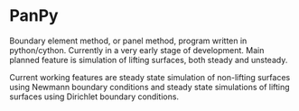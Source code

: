 # PanPy
Boundary element method, or panel method, program written in python/cython. Currently in a very early stage of development. Main planned feature is simulation of lifting surfaces, both steady and unsteady. 

Current working features are steady state simulation of non-lifting surfaces using Newmann boundary conditions and steady state simulations of lifting surfaces using Dirichlet boundary conditions.  


